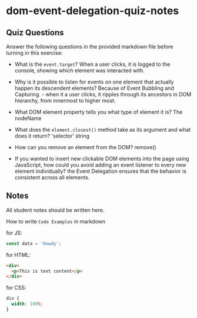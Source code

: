 # dom-event-delegation-quiz-notes

## Quiz Questions

Answer the following questions in the provided markdown file before turning in this exercise:

- What is the `event.target`?
  When a user clicks, it is logged to the console, showing which element was interacted with.

- Why is it possible to listen for events on one element that actually happen its descendent elements?
  Because of Event Bubbling and Capturing. - when it a user clicks, it ripples through its ancestors in DOM hierarchy, from innermost to higher most.

- What DOM element property tells you what type of element it is?
  The nodeName

- What does the `element.closest()` method take as its argument and what does it return?
  'selector' string

- How can you remove an element from the DOM?
  remove()

- If you wanted to insert new clickable DOM elements into the page using JavaScript, how could you avoid adding an event listener to every new element individually?
  the Event Delegation ensures that the behavior is consistent across all elements.

## Notes

All student notes should be written here.

How to write `Code Examples` in markdown

for JS:

```javascript
const data = 'Howdy';
```

for HTML:

```html
<div>
  <p>This is text content</p>
</div>
```

for CSS:

```css
div {
  width: 100%;
}
```
